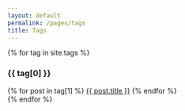 ```yaml
---
layout: default
permalink: /pages/tags
title: Tags
---
```

{% for tag in site.tags %}
  <div class="container s12 m12 l12">
    <div class="black-text">
      <h3>{{ tag[0] }}</h3>
    </div>
          {% for post in tag[1] %}
              <a href="{{ post.url }}" class="waves-effect waves-grey btn {{ site.css }} black-text z-depth-1">{{ post.title }}</a>
          {% endfor %}
      <br>
  </div>
{% endfor %}
